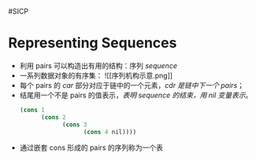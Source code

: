 #SICP 
# Representing Sequences
- 利用 pairs 可以构造出有用的结构：序列 *sequence*
- 一系列数据对象的有序集：
![[序列机构示意.png]]
- 每个 pairs 的 *car* 部分对应于链中的一个元素，*cdr 是链中下一个 pairs*；
- 结尾用一个不是 pairs 的值表示，*表明 sequence 的结束，用 nil 变量表示*。
	```scheme
	(cons 1
	      (cons 2
	            (cons 3
	                  (cons 4 nil))))
	```
- 通过嵌套 cons 形成的 pairs 的序列称为一个表
	